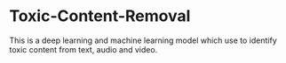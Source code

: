 # Toxic-Content-Removal
This is a deep learning and machine learning model which use to identify toxic content from text, audio and video.
